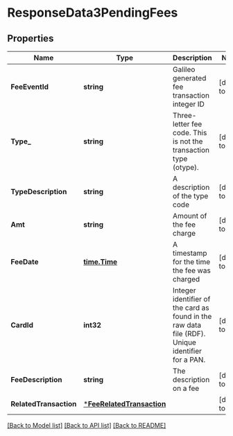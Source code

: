 # ResponseData3PendingFees

## Properties
Name | Type | Description | Notes
------------ | ------------- | ------------- | -------------
**FeeEventId** | **string** | Galileo generated fee transaction integer ID | [default to null]
**Type_** | **string** | Three-letter fee code. This is not the transaction type (otype). | [default to null]
**TypeDescription** | **string** | A description of the type code | [default to null]
**Amt** | **string** | Amount of the fee charge | [default to null]
**FeeDate** | [**time.Time**](time.Time.md) | A timestamp for the time the fee was charged | [default to null]
**CardId** | **int32** | Integer identifier of the card as found in the raw data file (RDF). Unique identifier for a PAN. | [default to null]
**FeeDescription** | **string** | The description on a fee | [default to null]
**RelatedTransaction** | [***FeeRelatedTransaction**](Fee_related_transaction.md) |  | [default to null]

[[Back to Model list]](../README.md#documentation-for-models) [[Back to API list]](../README.md#documentation-for-api-endpoints) [[Back to README]](../README.md)

